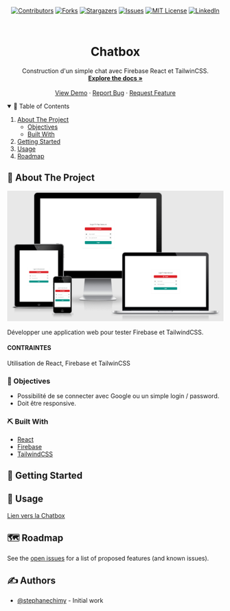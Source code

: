 <!--
*** Thanks for checking out the Best-README-Template. If you have a suggestion
*** that would make this better, please fork the repo and create a pull request
*** or simply open an issue with the tag "enhancement".
*** Thanks again! Now go create something AMAZING! :D
-->


<!-- MARKDOWN LINKS & IMAGES -->
<!-- https://www.markdownguide.org/basic-syntax/#reference-style-links -->
[contributors-shield]: https://img.shields.io/github/contributors/StephaneChimy/react-training-basic-chat.svg?style=for-the-badge&color=success
[contributors-url]: https://github.com/StephaneChimy/react-training-basic-chat/graphs/contributors
[forks-shield]: https://img.shields.io/github/forks/StephaneChimy/react-training-basic-chat.svg?style=for-the-badge
[forks-url]: https://github.com/StephaneChimy/react-training-basic-chat/network/members
[stars-shield]: https://img.shields.io/github/stars/StephaneChimy/react-training-basic-chat.svg?style=for-the-badge
[stars-url]: https://github.com/StephaneChimy/react-training-basic-chat/stargazers
[issues-shield]: https://img.shields.io/github/issues/StephaneChimy/react-training-basic-chat.svg?style=for-the-badge
[issues-url]: https://github.com/StephaneChimy/react-training-basic-chat/issues
[license-shield]: https://img.shields.io/github/license/StephaneChimy/react-training-basic-chat?style=for-the-badge
[license-url]: https://github.com/StephaneChimy/react-training-basic-chat/blob/main/LICENSE
[linkedin-shield]: https://img.shields.io/badge/-LinkedIn-black.svg?style=for-the-badge&logo=linkedin&colorB=555
[linkedin-url]: https://linkedin.com/in/stephane-chimy
[product-screenshot]: src/responsive.png



<!-- PROJECT SHIELDS -->
<!--
*** I'm using markdown "reference style" links for readability.
*** Reference links are enclosed in brackets [ ] instead of parentheses ( ).
*** See the bottom of this document for the declaration of the reference variables
*** for contributors-url, forks-url, etc. This is an optional, concise syntax you may use.
*** https://www.markdownguide.org/basic-syntax/#reference-style-links
-->



<div align="center">
 
 [![Contributors][contributors-shield]][contributors-url]
 [![Forks][forks-shield]][forks-url]
 [![Stargazers][stars-shield]][stars-url]
 [![Issues][issues-shield]][issues-url]
 [![MIT License][license-shield]][license-url]
 [![LinkedIn][linkedin-shield]][linkedin-url]
 
</div>


<!-- PROJECT LOGO -->
<br />
<p align="center">
  <!-- <a href="https://github.com/StephaneChimy/react-training-basic-chat">
    <img src="https://github.com/StephaneChimy/react-training-basic-chat/src/.png" alt="Logo" width="400">
  </a> -->

  <h1 align="center">Chatbox</h1>

  <p align="center">
    Construction d'un simple chat avec Firebase React et TailwinCSS.
    <br />
    <a href="https://github.com/StephaneChimy/react-training-basic-chat"><strong>Explore the docs »</strong></a>
    <br />
    <br />
    <a href="https://chatbox.stephane-chimy.com">View Demo</a>
    ·
    <a href="https://github.com/StephaneChimy/react-training-basic-chat/issues">Report Bug</a>
    ·
    <a href="https://github.com/StephaneChimy/react-training-basic-chat/issues">Request Feature</a>
  </p>
</p>



<!-- TABLE OF CONTENTS -->
<details open="open">
  <summary>📝 Table of Contents</summary>
  <ol>
    <li>
    <a href="#about-the-project">About The Project</a>
      <ul>
        <li><a href="#objectives">Objectives</a></li>
        <li><a href="#built-with">Built With</a></li>
      </ul>
    </li>
    <li>
      <a href="#getting-started">Getting Started</a>
      <ul>
        <!-- <li><a href="#prerequisites">Prerequisites</a></li> -->
        <!-- <li><a href="#installation">Installation</a></li> -->
      </ul>
    </li>
    <li><a href="#usage">Usage</a></li> 
    <li><a href="#roadmap">Roadmap</a></li>
   <!-- <li><a href="#contributing">Contributing</a></li> -->
   <!-- <li><a href="#license">License</a></li> -->
   <!-- <li><a href="#contact">Contact</a></li> -->
   <!-- <li><a href="#acknowledgements">Acknowledgements</a></li> -->
  </ol>
</details>



<!-- ABOUT THE PROJECT -->
## 🧐 About The Project <a name = "about-the-project"></a>

[![react-training-basic-chat][product-screenshot]](https://stephanechimy.github.io/react-training-basic-chat/)

Développer une application web pour tester Firebase et TailwindCSS. 

#### CONTRAINTES

Utilisation de React, Firebase et TailwinCSS


### 🎯 Objectives <a name = "objectives"></a>

* Possibilité de se connecter avec Google ou un simple login / password.
* Doit être responsive.


### ⛏️ Built With <a name = "built-with"></a>

* [React](https://fr.reactjs.org/)
* [Firebase](https://firebase.google.com)
* [TailwindCSS](https://tailwindcss.com/)


<!-- GETTING STARTED -->
## 🏁 Getting Started <a name = "getting-started"></a>


<!--
### Prerequisites

Make sure you have [Mysql](https://www.mysql.com/fr/) installed.
 -->
 
 
<!--
### Installation

-->


<!--
## 🚀 Deployment <a name = "deployment"></a>
Add additional notes about how to deploy this on a live system.
-->


<!-- USAGE EXAMPLES -->
## 🎈 Usage <a name = "usage"></a>

[Lien vers la Chatbox](https://stephanechimy.github.io/react-training-basic-chat/)


<!--
_For more examples, please refer to the [Documentation](https://example.com)_
-->


<!-- ROADMAP -->
## 🗺 Roadmap <a name = "roadmap"></a>

See the [open issues](https://github.com/othneildrew/Best-README-Template/issues) for a list of proposed features (and known issues).



<!-- CONTRIBUTING 
## Contributing

Contributions are what make the open source community such an amazing place to learn, inspire, and create. Any contributions you make are **greatly appreciated**.

1. Fork the Project
2. Create your Feature Branch (`git checkout -b feature/AmazingFeature`)
3. Commit your Changes (`git commit -m 'Add some AmazingFeature'`)
4. Push to the Branch (`git push origin feature/AmazingFeature`)
5. Open a Pull Request

-->


<!-- LICENSE 
## License

Distributed under the MIT License. See `LICENSE` for more information.
-->


<!-- CONTACT
## ✍️ Contact

Your Name - [@your_twitter](https://twitter.com/your_username) - email@example.com

Project Link: [https://github.com/your_username/repo_name](https://github.com/your_username/repo_name)
-->



## ✍️ Authors <a name = "authors"></a>
- [@stephanechimy](https://github.com/StephaneChimy) - Initial work



<!-- ACKNOWLEDGEMENTS 
## Acknowledgements
* [GitHub Emoji Cheat Sheet](https://www.webpagefx.com/tools/emoji-cheat-sheet)
* [Img Shields](https://shields.io)
* [Choose an Open Source License](https://choosealicense.com)
* [GitHub Pages](https://pages.github.com)
* [Animate.css](https://daneden.github.io/animate.css)
* [Loaders.css](https://connoratherton.com/loaders)
* [Slick Carousel](https://kenwheeler.github.io/slick)
* [Smooth Scroll](https://github.com/cferdinandi/smooth-scroll)
* [Sticky Kit](http://leafo.net/sticky-kit)
* [JVectorMap](http://jvectormap.com)
* [Font Awesome](https://fontawesome.com)

-->

